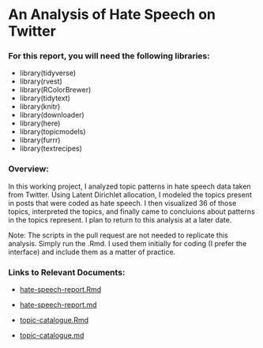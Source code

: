 # An Analysis of Hate Speech on Twitter

### For this report, you will need the following libraries: 
* library(tidyverse)
* library(rvest)
* library(RColorBrewer)
* library(tidytext)
* library(knitr)
* library(downloader)
* library(here)
* library(topicmodels)
* library(furrr)
* library(textrecipes)

### Overview: 

In this working project, I analyzed topic patterns in hate speech data taken from Twitter. Using Latent Dirichlet allocation, I modeled the topics present in posts that were coded as hate speech. I then visualized 36 of those topics, interpreted the topics, and finally came to concluions about patterns in the topics represent. I plan to return to this analysis at a later date. 

Note: The scripts in the pull request are not needed to replicate this analysis. Simply run the .Rmd. I used them initially for coding (I prefer the interface) and include them as a matter of practice. 

### Links to Relevant Documents:  

* [hate-speech-report.Rmd](https://github.com/zanderarnao/hw09/blob/ab688b727c325a3e4647192bca188815cadc2141/hate-speech-report.Rmd)

* [hate-speech-report.md](https://github.com/zanderarnao/hw09/blob/ab688b727c325a3e4647192bca188815cadc2141/hate-speech-report.md)

* [topic-catalogue.Rmd](https://github.com/zanderarnao/hw09/blob/ab688b727c325a3e4647192bca188815cadc2141/topic-catalogue.Rmd)

* [topic-catalogue.md](https://github.com/zanderarnao/hw09/blob/ab688b727c325a3e4647192bca188815cadc2141/topic-catalogue.md)
